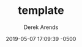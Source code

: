 ---
layout: post
title:  "template"
date:   2019-05-07 17:09:39 -0500
categories: .net
author: Derek Arends
---